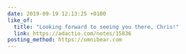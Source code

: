 ```yaml
---
date: 2019-09-19 12:13:25 +0100
like_of:
  title: "Looking forward to seeing you there, Chris!"
  link: https://adactio.com/notes/15836
posting_method: https://omnibear.com
---
```

